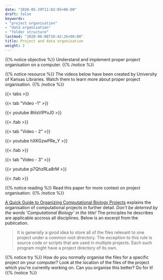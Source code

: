 ```yaml
---
date: "2020-05-29T11:02:05+06:00"
draft: false
keywords:
- "project organisation"
- "data organisation"
- "folder structure"
lastmod: "2020-06-08T10:42:26+06:00"
title: Project and data organisation
weight: 2
---
```


{{% notice objective %}}
  Understand and implement proper project organisation on a computer. 
{{% /notice %}}

{{% notice resource %}}
  The videos below have been created by University of Kansas Libraries. Watch them to learn more about proper project organisation.
{{% /notice %}}

{{< tabs >}}

  {{< tab "Video -1" >}}

  {{< youtube 8hlsVlPfvJ0 >}}
  
  {{< /tab >}}
  
  {{< tab "Video - 2" >}}

  {{< youtube hXKGzwPRe_Y >}}
  
  {{< /tab >}}
  
  {{< tab "Video - 3" >}}

  {{< youtube p7QhzRLa8rM >}}
  
  {{< /tab >}}

{{% notice reading %}}
  Read this paper for more context on project organisation.
{{% /notice %}}

[A Quick Guide to Organizing Computational Biology Projects](https://doi.org/10.1371/journal.pcbi.1000424) explains the organisation of computational projects in further detail. _Don't be deterred by the words 'Computational Biology' in the title!_ The principles he describes are applicable accross all disciplines. Below is an excerpt from the publication.

> It is generally a good idea to store all of the files relevant to one project under a common root directory. The exception to this rule is source code or scripts that are used in multiple projects. Each such program might have a project directory of its own.


{{% notice try %}}
  How do you normally organise the files for a specific project on your computer? Look at the location of the files of the project which you're currently working on. Can you organise this better? Go for it! 
{{% /notice %}}
